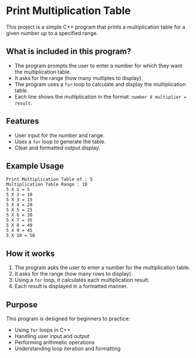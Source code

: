 # Print Multiplication Table

This project is a simple C++ program that prints a multiplication table for a given number up to a specified range.

## What is included in this program?

- The program prompts the user to enter a number for which they want the multiplication table.
- It asks for the range (how many multiples to display).
- The program uses a `for` loop to calculate and display the multiplication table.
- Each line shows the multiplication in the format: `number X multiplier = result`.

## Features

- User input for the number and range.
- Uses a `for` loop to generate the table.
- Clear and formatted output display.

## Example Usage

```
Print Multiplication Table of : 5
Multiplication Table Range : 10
5 X 1 = 5
5 X 2 = 10
5 X 3 = 15
5 X 4 = 20
5 X 5 = 25
5 X 6 = 30
5 X 7 = 35
5 X 8 = 40
5 X 9 = 45
5 X 10 = 50
```

## How it works

1. The program asks the user to enter a number for the multiplication table.
2. It asks for the range (how many rows to display).
3. Using a `for` loop, it calculates each multiplication result.
4. Each result is displayed in a formatted manner.

## Purpose

This program is designed for beginners to practice:

- Using `for` loops in C++
- Handling user input and output
- Performing arithmetic operations
- Understanding loop iteration and formatting
